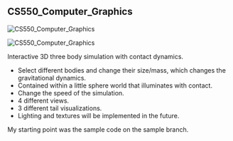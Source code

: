 ## CS550_Computer_Graphics

![CS550_Computer_Graphics](https://media.giphy.com/media/FCmKd4DzDIMDI9U2L7/giphy.gif)

![CS550_Computer_Graphics](https://media.giphy.com/media/zT788Y0RVJPRdJJKiK/giphy.gif)

Interactive 3D three body simulation with contact dynamics.

- Select different bodies and change their size/mass, which changes the gravitational dynamics. 
- Contained within a little sphere world that illuminates with contact.
- Change the speed of the simulation.  
- 4 different views.
- 3 different tail visualizations.
- Lighting and textures will be implemented in the future.  

My starting point was the sample code on the sample branch. 
